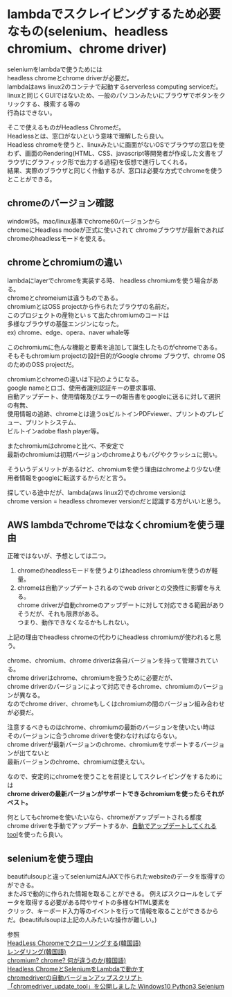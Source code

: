 # lambdaでスクレイピングするため必要なもの(selenium、headless chromium、chrome driver)


seleniumをlambdaで使うためには  
headless chromeとchrome driverが必要だ。  
lambdaはaws linux2のコンテナで起動するserverless computing serviceだ。  
linuxと同じくGUIではないため、一般のパソコンみたいにブラウザでボタンをクリックする、検索する等の  
行為はできない。  

そこで使えるものがHeadless Chromeだ。  
Headlessとは、窓口がないという意味で理解したら良い。  
Headless chromeを使うと、linuxみたいに画面がないOSでブラウザの窓口を使わず、画面のRendering(HTML、CSS、javascript等開発者が作成した文書をブラウザにグラフィック形で出力する過程)を仮想で進行してくれる。  
結果、実際のブラウザと同じく作動するが、窓口は必要な方式でchromeを使うとことができる。


## chromeのバージョン確認
window95。mac/linux基準でchrome60バージョンから  
chromeにHeadless modeが正式に使いされて
chromeブラウザが最新であればchromeのheadlessモードを使える。


## chromeとchromiumの違い  
lambdaにlayerでchromeを実装する時、
headless chromiumを使う場合がある。  
chromeとchromeiumは違うものである。  
chromiumとはOSS projectから作られたブラウザの名前だ。  
このプロジェクトの産物といｓて出たchromiumのコードは  
多様なブラウザの基盤エンジンになった。  
ex) chrome、edge、opera、naver whale等


このchromiumに色んな機能と要素を追加して誕生したものがchromeである。  
そもそもchromium projectの設計目的がGoogle chrome ブラウザ、chrome OSのためのOSS projectだ。  

chromiumとchromeの違いは下記のようになる。  
google nameとロゴ、使用者識別認証キーの要求事項、  
自動アップデート、使用情報及びエラーの報告書をgoogleに送るに対して選択の有無、  
使用情報の追跡、chromeとは違うosビルトインPDFviewer、プリントのプレビュー、プリントシステム、  
ビルトインadobe flash player等。


またchromiumはchromeと比べ、不安定で  
最新のchromiumは初期バージョンのchromeよりもバグやクラッシュに弱い。  

そういうデメリットがあるけど、chromiumを使う理由はchromeより少ない使用者情報をgoogleに転送するからだと言う。

探している途中だが、lambda(aws linux2)でのchrome versionは  
chrome version = headless chromever versionだと認識する方がいいと思う。

## AWS lambdaでchromeではなくchromiumを使う理由

正確ではないが、予想としては二つ。  
1. chromeのheadlessモードを使うよりはheadless chromiumを使うのが軽量。  
2. chromeは自動アップデートされるのでweb driverとの交換性に影響を与える。  
    chrome driverが自動chromeのアップデートに対して対応できる範囲がありそうだが、それも限界がある。  
   つまり、動作できなくなるかもしれない。  

上記の理由でheadless chromeの代わりにheadless chromiumが使われると思う。

chrome、chromium、chrome driverは各自バージョンを持って管理されている。  
chrome driverはchrome、chromiumを扱うために必要だが、  
chrome driverのバージョンによって対応できるchrome、chromiumのバージョンが異なる。  
なのでchrome driver、chromeもしくはchromiumの間のバージョン組み合わせが必要だ。  


注意するべきものはchrome、chromiumの最新のバージョンを使いたい時は  
そのバージョンに合うchrome driverを使わなければならない。  
chrome driverが最新バージョンのchrome、chromiumをサポートするバージョンが出てないと  
最新バージョンのchrome、chromiumは使えない。  


なので、安定的にchromeを使うことを前提としてスクレイピングをするためには  
**chrome driverの最新バージョンがサポートできるchromiumを使ったらそれがベスト。**

何としてもchromeを使いたいなら、chromeがアップデートされる都度  
chrome driverを手動でアップデートするか、[自動でアップデートしてくれるtool](https://hytmachineworks.hatenablog.com/entry/2019/07/21/170501)を使ったら良い。

## seleniumを使う理由  
beautifulsoupと違ってseleniumはAJAXで作られたwebsiteのデータを取得すのができる。  
またJSで動的に作られた情報を取ることができる。
例えばスクロールをしてデータを取得する必要がある時やサイトの多様なHTML要素を  
クリック、キーボード入力等のイベントを行って情報を取ることができるからだ。(beautifulsoupは上記の人みたいな操作が難しい。)


参照  
[HeadLess Choromeでクローリングする(韓国語)](https://beomi.github.io/gb-crawling/posts/2017-09-28-HowToMakeWebCrawler-Headless-Chrome.html)  
[レンダリング(韓国語)](https://velog.io/@kimu2370/%EB%9E%9C%EB%8D%94%EB%A7%81)  
[chromium? chrome? 何が違うのか(韓国語)](https://ykarma1996.tistory.com/72)  
[Headless ChromeとSeleniumをLambdaで動かす](https://xp-cloud.jp/blog/2020/01/22/6637/)  
[chromedriverの自動バージョンアップスクリプト「chromedriver_update_tool」を公開しました Windows10 Python3 Selenium](https://hytmachineworks.hatenablog.com/entry/2019/07/21/170501)
